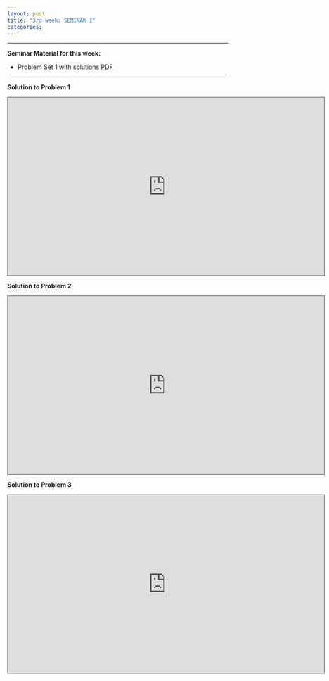 ```yaml
---
layout: post
title: "3rd week: SEMINAR I"
categories: 
---
```




---
**Seminar Material for this week:** 


- Problem Set 1 with solutions [PDF](https://drive.google.com/uc?export=download&id=1J1_Z-QH9HU2yLCzSw8YLrldI8iFKKMsH)
 


---



**Solution to Problem 1**
<p><iframe src="https://york.cloud.panopto.eu/Panopto/Pages/Embed.aspx?id=5617537c-bf02-41b3-842d-adc900b40a20&autoplay=false&offerviewer=true&showtitle=true&showbrand=false&captions=false&interactivity=all" height="405" width="720" style="border: 1px solid #464646;" allowfullscreen allow="autoplay"></iframe></p>



**Solution to Problem 2**

<p><iframe src="https://york.cloud.panopto.eu/Panopto/Pages/Embed.aspx?id=ea92b622-40ce-42a9-8277-adc900d1e946&autoplay=false&offerviewer=true&showtitle=true&showbrand=false&captions=false&interactivity=all" height="405" width="720" style="border: 1px solid #464646;" allowfullscreen allow="autoplay"></iframe></p>


**Solution to Problem 3**

<p><iframe src="https://york.cloud.panopto.eu/Panopto/Pages/Embed.aspx?id=757b88e3-77c4-4259-b9d2-adc900d9507a&autoplay=false&offerviewer=true&showtitle=true&showbrand=false&captions=false&interactivity=all" height="405" width="720" style="border: 1px solid #464646;" allowfullscreen allow="autoplay"></iframe></p>